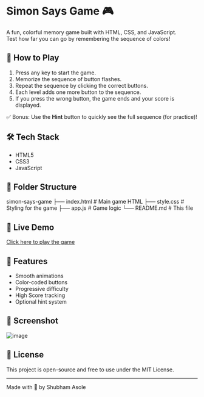 # Simon Says Game 🎮

A fun, colorful memory game built with HTML, CSS, and JavaScript.  
Test how far you can go by remembering the sequence of colors!

## 🚀 How to Play

1. Press any key to start the game.
2. Memorize the sequence of button flashes.
3. Repeat the sequence by clicking the correct buttons.
4. Each level adds one more button to the sequence.
5. If you press the wrong button, the game ends and your score is displayed.

✅ Bonus: Use the **Hint** button to quickly see the full sequence (for practice)!

## 🛠️ Tech Stack

- HTML5
- CSS3
- JavaScript

## 📂 Folder Structure

simon-says-game 
├── index.html # Main game HTML 
├── style.css # Styling for the game 
├── app.js # Game logic 
└── README.md # This file

## 🔗 Live Demo

[Click here to play the game]( https://asoleshubham0125.github.io/Simon-says-game/)  

## 🧠 Features

- Smooth animations
- Color-coded buttons
- Progressive difficulty
- High Score tracking
- Optional hint system

## 📸 Screenshot

![image](https://github.com/user-attachments/assets/dc1bb472-1463-4488-8e9b-7b17d6cd7852)


## 📜 License

This project is open-source and free to use under the MIT License.

---

Made with 💙 by Shubham Asole
